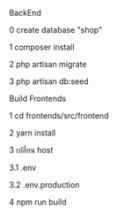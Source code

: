 BackEnd

0 create database "shop"

1 composer install

2 php artisan migrate

3 php artisan db:seed


Build Frontends

1 cd frontends/src/frontend

2 yarn install

3 เปลี่ยน host 

  3.1 .env

  3.2 .env.production

4 npm run build
